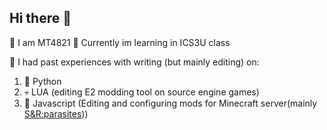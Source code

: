 ## Hi there 👋

🧍 I am MT4821
📖 Currently im learning in ICS3U class

🚩 I had past experiences with writing (but mainly editing) on:
1. 🐍 Python
2. 💀 LUA (editing E2 modding tool on source engine games)
3. 🧊 Javascript (Editing and configuring mods for Minecraft server(mainly [S&R:parasites](https://www.curseforge.com/minecraft/modpacks/s-r-p-plus)))
